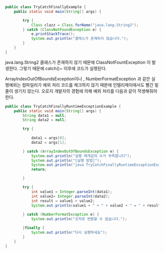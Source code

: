 
````java
public class TryCatchFinallyExample {
    public static void main(String[] args) {

        try {
            Class clazz = Class.forName("java.lang.String2");
        } catch (ClassNotFoundException e) {
            e.printStackTrace();
            System.out.println("클래스가 존재하지 않습니다.");
        }
    }
}

````

java.lang.String2 클래스가 존재하지 않기 때문에
ClassNotFountException 이 발생한다.
그렇기 때문에 catch()~ 이후에 코드가 실행된다.

ArrayIndexOutOfBoundsException이나 , NumberFormatException 과 같은
실행예외는 컴파일러가 예외 처리 코드를 체크하지 않기 때문에 인텔리제이에서도
빨간 밑줄이 생기지 않는다. 오로지 개발자의 경험에 의해 예외 처리를
다음과 같이 작생해줘야한다.

```java
public class TryCatchFinallyRuntimeExceptionExample {
    public static void main(String[] args) {
        String data1 = null;
        String data2 = null;

        try {
            
            data1 = args[0];
            data2 = args[1];

        } catch (ArrayIndexOutOfBoundsException e) {
            System.out.println("실행 매개값의 수가 부족합니다");
            System.out.println("[실행 방법]");
            System.out.println("java TryCatchFinallyRuntimeExceptionExample num1 num2");
            return;

        }

        try {
            int value1 = Integer.parseInt(data1);
            int value2= Integer.parseInt(data2);
            int result = value1 + value2;
            System.out.println(value1 + " + " + value2 + " = " + result);
        
        } catch (NumberFormatException e) {
            System.out.println("숫자로 변환할 수 없습니다.");

        }finally {
            System.out.println("다시 실행하세요");
        }
    }
}
```